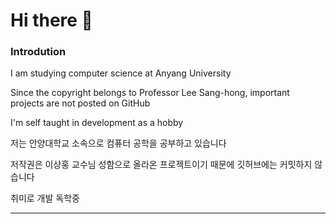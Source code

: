# Hi there 👋

### Introdution

I am studying computer science at Anyang University


Since the copyright belongs to Professor Lee Sang-hong, important projects are not posted on GitHub


I'm self taught in development as a hobby


저는 안양대학교 소속으로 컴퓨터 공학을 공부하고 있습니다


저작권은 이상홍 교수님 성함으로 올라온 프로젝트이기 때문에 깃허브에는 커밋하지 않습니다


취미로 개발 독학중

---




